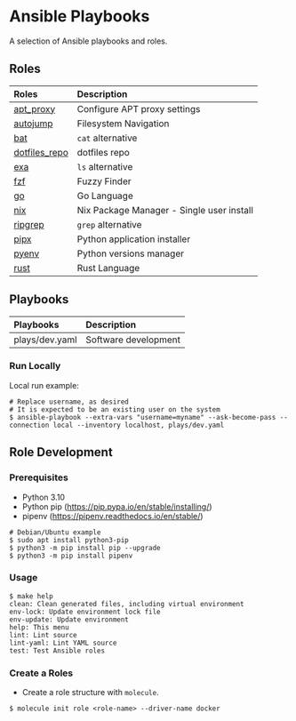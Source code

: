 # Ansible Playbooks

A selection of Ansible playbooks and roles.

## Roles

| Roles                                          | Description                               |
|:-----------------------------------------------|:------------------------------------------|
| [apt_proxy](roles/apt_proxy/README.md)         | Configure APT proxy settings              |
| [autojump](roles/autojump/README.md)           | Filesystem Navigation                     |
| [bat](roles/bat/README.md)                     | `cat` alternative                         |
| [dotfiles_repo](roles/dotfiles_repo/README.md) | dotfiles repo                             |
| [exa](roles/exa/README.md)                     | `ls` alternative                          |
| [fzf](roles/fzf/README.md)                     | Fuzzy Finder                              |
| [go](roles/go/README.md)                       | Go Language                               |
| [nix](roles/nix/README.md)                     | Nix Package Manager - Single user install |
| [ripgrep](roles/ripgrep/README.md)             | `grep` alternative                        |
| [pipx](roles/pipx/README.md)                   | Python application installer              |
| [pyenv](roles/pyenv/README.md)                 | Python versions manager                   |
| [rust](roles/rust/README.md)                   | Rust Language                             |

## Playbooks

| Playbooks      | Description          |
|:---------------|:---------------------|
| plays/dev.yaml | Software development |

### Run Locally

Local run example:

```shell
# Replace username, as desired
# It is expected to be an existing user on the system
$ ansible-playbook --extra-vars "username=myname" --ask-become-pass --connection local --inventory localhost, plays/dev.yaml
```

## Role Development

### Prerequisites

* Python 3.10
* Python pip (https://pip.pypa.io/en/stable/installing/)
* pipenv (https://pipenv.readthedocs.io/en/stable/)

```shell
# Debian/Ubuntu example
$ sudo apt install python3-pip
$ python3 -m pip install pip --upgrade
$ python3 -m pip install pipenv
```

### Usage

```shell
$ make help
clean: Clean generated files, including virtual environment
env-lock: Update environment lock file
env-update: Update environment
help: This menu
lint: Lint source
lint-yaml: Lint YAML source
test: Test Ansible roles
```

### Create a Roles

* Create a role structure with `molecule`.

```shell
$ molecule init role <role-name> --driver-name docker
```
